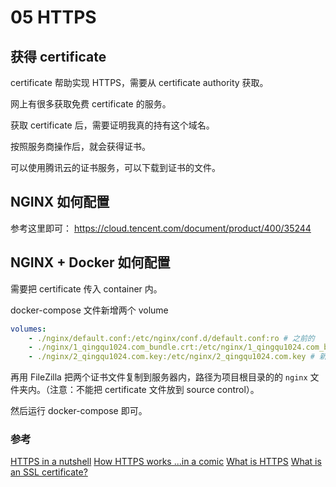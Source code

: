 # 05 HTTPS

## 获得 certificate

certificate 帮助实现 HTTPS，需要从 certificate authority 获取。

网上有很多获取免费 certificate 的服务。

获取 certificate 后，需要证明我真的持有这个域名。

按照服务商操作后，就会获得证书。

可以使用腾讯云的证书服务，可以下载到证书的文件。

## NGINX 如何配置

参考这里即可： https://cloud.tencent.com/document/product/400/35244

## NGINX + Docker 如何配置

需要把 certificate 传入 container 内。

docker-compose 文件新增两个 volume

```yml
volumes:
    - ./nginx/default.conf:/etc/nginx/conf.d/default.conf:ro # 之前的
    - ./nginx/1_qingqu1024.com_bundle.crt:/etc/nginx/1_qingqu1024.com_bundle.crt # 新增的
    - ./nginx/2_qingqu1024.com.key:/etc/nginx/2_qingqu1024.com.key # 新增的
```

再用 FileZilla 把两个证书文件复制到服务器内，路径为项目根目录的的 `nginx` 文件夹内。（注意：不能把 certificate 文件放到 source control）。

然后运行 docker-compose 即可。

### 参考

[HTTPS in a nutshell](https://samselikoff.com/blog/https-in-a-nutshell)
[How HTTPS works ...in a comic](https://howhttps.works/)
[What is HTTPS](https://www.cloudflare.com/learning/ssl/what-is-https/)
[What is an SSL certificate?](https://www.cloudflare.com/learning/ssl/what-is-an-ssl-certificate/)
